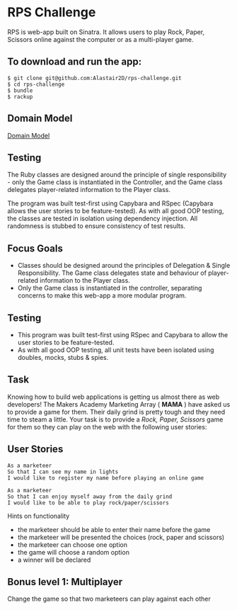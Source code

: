 # RPS Challenge

RPS is web-app built on Sinatra.  It allows users to play Rock, Paper, Scissors online against the computer or as a multi-player game.  

## To download and run the app:
```
$ git clone git@github.com:Alastair2D/rps-challenge.git
$ cd rps-challenge
$ bundle
$ rackup
```

## Domain Model

[Domain Model](https://imgur.com/a/EpLJtuC)

<!-- [Domain Model]([Imgur](https://i.imgur.com/XVUM7Y7.png)) -->
<!-- <blockquote class="imgur-embed-pub" lang="en" data-id="a/EpLJtuC"><a href="//imgur.com/EpLJtuC"></a></blockquote><script async src="//s.imgur.com/min/embed.js" charset="utf-8"></script> -->
<!-- ![alt text](https://imgur.com/a/EpLJtuC) -->


## Testing
The Ruby classes are designed around the principle of single responsibility - only the Game class is instantiated in the Controller, and the Game class delegates player-related information to the Player class.

The program was built test-first using Capybara and RSpec (Capybara allows the user stories to be feature-tested). As with all good OOP testing, the classes are tested in isolation using dependency injection. All randomness is stubbed to ensure consistency of test results.

## Focus Goals
- Classes should be designed around the principles of Delegation & Single Responsibility.  The Game class delegates state and behaviour of player-related information to the Player class.  
- Only the Game class is instantiated in the controller, separating concerns to make this web-app a more modular program.

## Testing
- This program was built test-first using RSpec and Capybara to allow the user stories to be feature-tested.
- As with all good OOP testing, all unit tests have been isolated using doubles, mocks, stubs & spies.  

## Task
Knowing how to build web applications is getting us almost there as web developers!  The Makers Academy Marketing Array ( **MAMA** ) have asked us to provide a game for them. Their daily grind is pretty tough and they need time to steam a little.  Your task is to provide a _Rock, Paper, Scissors_ game for them so they can play on the web with the following user stories:

## User Stories
```
As a marketeer
So that I can see my name in lights
I would like to register my name before playing an online game

As a marketeer
So that I can enjoy myself away from the daily grind
I would like to be able to play rock/paper/scissors
```

Hints on functionality
- the marketeer should be able to enter their name before the game
- the marketeer will be presented the choices (rock, paper and scissors)
- the marketeer can choose one option
- the game will choose a random option
- a winner will be declared

## Bonus level 1: Multiplayer
Change the game so that two marketeers can play against each other
